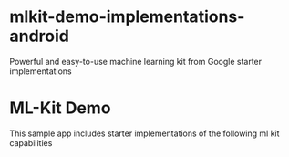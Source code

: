 # mlkit-demo-implementations-android
Powerful and easy-to-use machine learning kit from Google starter implementations

# ML-Kit Demo
This sample app includes starter implementations of the following ml kit capabilities
